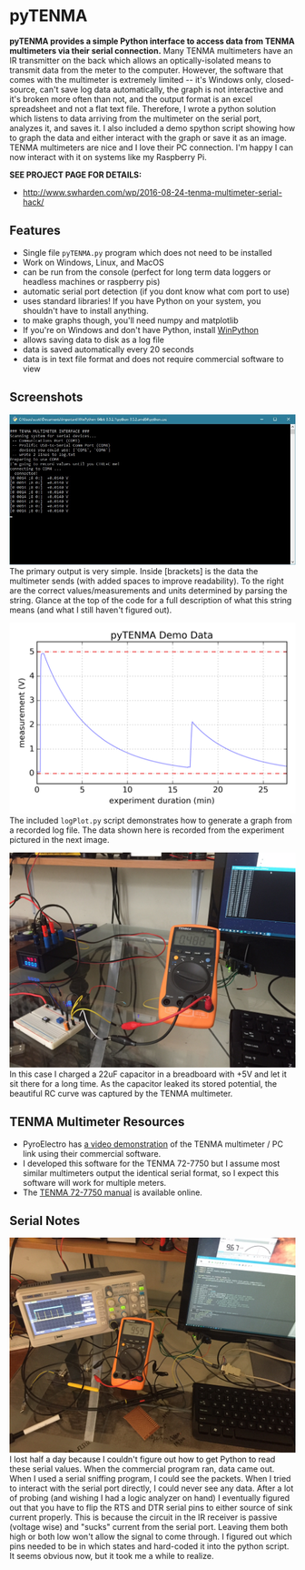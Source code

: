 # pyTENMA
**pyTENMA provides a simple Python interface to access data from TENMA multimeters via their serial connection.** Many TENMA multimeters have an IR transmitter on the back which allows an optically-isolated means to transmit data from the meter to the computer. However, the software that comes with the multimeter is extremely limited -- it's Windows only, closed-source, can't save log data automatically, the graph is not interactive and it's broken more often than not, and the output format is an excel spreadsheet and not a flat text file. Therefore, I wrote a python solution which listens to data arriving from the multimeter on the serial port, analyzes it, and saves it. I also included a demo spython script showing how to graph the data and either interact with the graph or save it as an image. TENMA multimeters are nice and I love their PC connection. I'm happy I can now interact with it on systems like my Raspberry Pi. 

**SEE PROJECT PAGE FOR DETAILS:**
* http://www.swharden.com/wp/2016-08-24-tenma-multimeter-serial-hack/

## Features
* Single file `pyTENMA.py` program which does not need to be installed
* Work on Windows, Linux, and MacOS
* can be run from the console (perfect for long term data loggers or headless machines or raspberry pis)
* automatic serial port detection (if you dont know what com port to use)
* uses standard libraries! If you have Python on your system, you shouldn't have to install anything.
 * to make graphs though, you'll need numpy and matplotlib
 * If you're on Windows and don't have Python, install [WinPython](https://sourceforge.net/projects/winpython/)
* allows saving data to disk as a log file
 * data is saved automatically every 20 seconds
 * data is in text file format and does not require commercial software to view

## Screenshots
![](pics/screenshot.jpg)
The primary output is very simple. Inside [brackets] is the data the multimeter sends (with added spaces to improve readability). To the right are the correct values/measurements and units determined by parsing the string. Glance at the top of the code for a full description of what this string means (and what I still haven't figured out).

![](extras/logDemo.png)
The included `logPlot.py` script demonstrates how to generate a graph from a recorded log file. The data shown here is recorded from the experiment pictured in the next image.

![](pics/experiment.jpg)
In this case I charged a 22uF capacitor in a breadboard with +5V and let it sit there for a long time. As the capacitor leaked its stored potential, the beautiful RC curve was captured by the TENMA multimeter.

## TENMA Multimeter Resources
* PyroElectro has [a video demonstration](http://www.pyroelectro.com/tutorials/tenma_digital_multimeter/software.html) of the TENMA multimeter / PC link using their commercial software.
* I developed this software for the TENMA 72-7750 but I assume most similar multimeters output the identical serial format, so I expect this software will work for multiple meters.
* The [TENMA 72-7750 manual](http://www.farnell.com/datasheets/70028.pdf) is available online.

## Serial Notes
![](pics/hacking.jpg)
I lost half a day because I couldn't figure out how to get Python to read these serial values. When the commercial program ran, data came out. When I used a serial sniffing program, I could see the packets. When I tried to interact with the serial port directly, I could never see any data. After a lot of probing (and wishing I had a logic analyzer on hand) I eventually figured out that you have to flip the RTS and DTR serial pins to either source of sink current properly. This is because the circuit in the IR receiver is passive (voltage wise) and "sucks" current from the serial port. Leaving them both high or both low won't allow the signal to come through. I figured out which pins needed to be in which states and hard-coded it into the python script. It seems obvious now, but it took me a while to realize.

